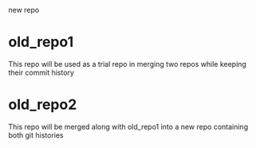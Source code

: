 new repo

# old_repo1
This repo will be used as a trial repo in merging two repos while keeping their commit history

# old_repo2
This repo will be merged along with old_repo1 into a new repo containing both git histories
